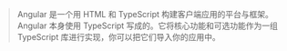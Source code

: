 >Angular 是一个用 HTML 和 TypeScript 构建客户端应用的平台与框架。 Angular 本身使用 TypeScript 写成的。它将核心功能和可选功能作为一组 TypeScript 库进行实现，你可以把它们导入你的应用中。

